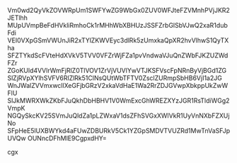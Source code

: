 Vm0wd2QyVkZOVWRpUm1SWFYwZG9WbGx0ZUV0WFJteFZVMnhPVjJKR2JETlhh
MUpUVmpBeFdHVkliRmhoCk1rMHhWbXBHUzJSSFZrbGlSbVJwQ2xaR1dubFdi
VEI0VXpGSmVWUnJiR2xTYlZKWVEyc3dlRk5zUmxkaQpXR2hvVlhwS1QyTXha
SFZTYkdScFVteHdXVkV5TVV0VFZrWjFZa1pvVndwaVJuQnZWbFJKZUZWdFZr
ZGoKUld4VVlrWmFjRlZ0TlVOV1ZrVjVUVlYwVTJKSFVscFpNRnByVjBGd1ZG
SlZjRVpXYlhSVFV6RlZlRk51ClNsQUtWbTFTV0ZsclZURmpSbHB6VjI1a2JG
WnJWalZVVmxwcllXeGFjbGRzV2xkaVdHaE1Wa2RrZDJGVwpXbkppUkZwWFlU
SlJkMWRXWkZKbFJuQkhDbHBHV1V0WmExcGhWREZXYzJGR1RsTldiWGg2VmpK
NGQySkcKV25SVmJuQldZa1pLZWxaV1dsZFhSVGxXWlVkR1UyVnNXbFZXUjNo
SFpHeE5lUXBWYkd4aFUwZDBURkV5Ck1YZGpSMDVTVUZRd1MwTnVaSFJpUVQw
OUNncDFhMlE9CgpxdHY=

cgx